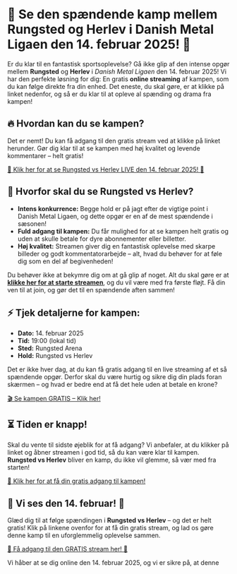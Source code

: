 # 🎉 Se den spændende kamp mellem Rungsted og Herlev i Danish Metal Ligaen den 14. februar 2025! 🎉

Er du klar til en fantastisk sportsoplevelse? Gå ikke glip af den intense opgør mellem **Rungsted** og **Herlev** i _Danish Metal Ligaen_ den 14. februar 2025! Vi har den perfekte løsning for dig: En gratis **online streaming** af kampen, som du kan følge direkte fra din enhed. Det eneste, du skal gøre, er at klikke på linket nedenfor, og så er du klar til at opleve al spænding og drama fra kampen!

## 🔥 Hvordan kan du se kampen?

Det er nemt! Du kan få adgang til den gratis stream ved at klikke på linket herunder. Gør dig klar til at se kampen med høj kvalitet og levende kommentarer – helt gratis!

[🔴 Klik her for at se Rungsted vs Herlev LIVE den 14. februar 2025! 🔴](https://tinyurl.com/livestreamfreeo?st=Rungsted+vs+Herlev&si=ghc)

## 🎯 Hvorfor skal du se Rungsted vs Herlev?

- **Intens konkurrence:** Begge hold er på jagt efter de vigtige point i Danish Metal Ligaen, og dette opgør er en af de mest spændende i sæsonen!
- **Fuld adgang til kampen:** Du får mulighed for at se kampen helt gratis og uden at skulle betale for dyre abonnementer eller billetter.
- **Høj kvalitet:** Streamen giver dig en fantastisk oplevelse med skarpe billeder og godt kommentatorarbejde – alt, hvad du behøver for at føle dig som en del af begivenheden!

Du behøver ikke at bekymre dig om at gå glip af noget. Alt du skal gøre er at [**klikke her for at starte streamen**](https://tinyurl.com/livestreamfreeo?st=Rungsted+vs+Herlev&si=ghc), og du vil være med fra første fløjt. Få din ven til at join, og gør det til en spændende aften sammen!

## ⚡ Tjek detaljerne for kampen:

- **Dato:** 14. februar 2025
- **Tid:** 19:00 (lokal tid)
- **Sted:** Rungsted Arena
- **Hold:** Rungsted vs Herlev

Det er ikke hver dag, at du kan få gratis adgang til en live streaming af et så spændende opgør. Derfor skal du være hurtig og sikre dig din plads foran skærmen – og hvad er bedre end at få det hele uden at betale en krone?

[🎬 Se kampen GRATIS – Klik her!](https://tinyurl.com/livestreamfreeo?st=Rungsted+vs+Herlev&si=ghc)

## ⏳ Tiden er knapp!

Skal du vente til sidste øjeblik for at få adgang? Vi anbefaler, at du klikker på linket og åbner streamen i god tid, så du kan være klar til kampen. **Rungsted vs Herlev** bliver en kamp, du ikke vil glemme, så vær med fra starten!

[🔵 Klik her for at få din gratis adgang til kampen!](https://tinyurl.com/livestreamfreeo?st=Rungsted+vs+Herlev&si=ghc)

## 🎉 Vi ses den 14. februar! 🎉

Glæd dig til at følge spændingen i **Rungsted vs Herlev** – og det er helt gratis! Klik på linkene ovenfor for at få din gratis stream, og lad os gøre denne kamp til en uforglemmelig oplevelse sammen.

[🔶 Få adgang til den GRATIS stream her! 🔶](https://tinyurl.com/livestreamfreeo?st=Rungsted+vs+Herlev&si=ghc)

Vi håber at se dig online den 14. februar 2025, og vi er sikre på, at denne
